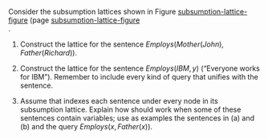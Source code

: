 

Consider the subsumption lattices shown
in Figure <a class="insideBookFigRef" target="_blank" href="https://aimacode.github.io/aima-exercises/figures/subsumption-lattice-figure.png">subsumption-lattice-figure</a>
(page <a class="pageRef" title="" href="#">subsumption-lattice-figure</a><br>.

1.  Construct the lattice for the sentence
    ${Employs}({Mother}({John}),{Father}({Richard}))$.<br>

2.  Construct the lattice for the sentence ${Employs}({IBM},y)$
    (“Everyone works for IBM”). Remember to include every kind of query
    that unifies with the sentence.<br>

3.  Assume that indexes each sentence under every node in its
    subsumption lattice. Explain how should work when some of these
    sentences contain variables; use as examples the sentences in (a)
    and (b) and the query ${Employs}(x,{Father}(x))$.
